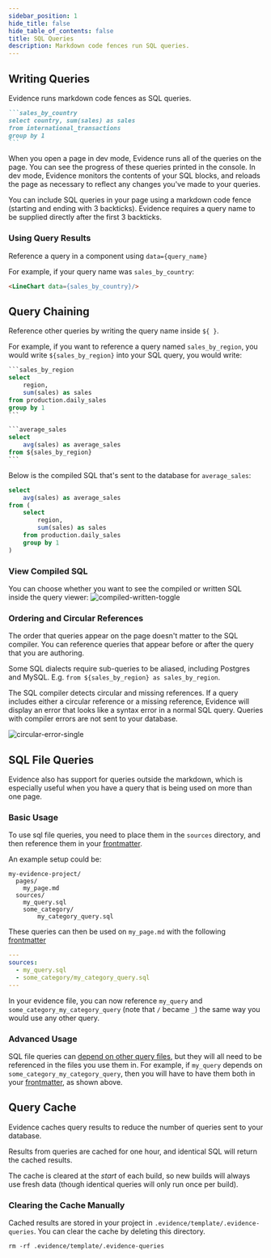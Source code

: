 ```yaml
---
sidebar_position: 1
hide_title: false
hide_table_of_contents: false
title: SQL Queries
description: Markdown code fences run SQL queries.
---
```


## Writing Queries

Evidence runs markdown code fences as SQL queries.

````markdown
```sales_by_country
select country, sum(sales) as sales
from international_transactions
group by 1
```
````

When you open a page in dev mode, Evidence runs all of the queries on the page. You can see the progress of these queries printed in the console. In dev mode, Evidence monitors the contents of your SQL blocks, and reloads the page as necessary to reflect any changes you've made to your queries.

You can include SQL queries in your page using a markdown code fence (starting and ending with 3 backticks). Evidence requires a query name to be supplied directly after the first 3 backticks.

### Using Query Results

Reference a query in a component using `data={query_name}`

For example, if your query name was `sales_by_country`:

```markdown
<LineChart data={sales_by_country}/>
```

## Query Chaining

Reference other queries by writing the query name inside `${ }`.

For example, if you want to reference a query named `sales_by_region`, you would write `${sales_by_region}` into your SQL query, you would write:

````sql
```sales_by_region
select
    region,
    sum(sales) as sales
from production.daily_sales
group by 1
```

```average_sales
select
    avg(sales) as average_sales
from ${sales_by_region}
```
````

Below is the compiled SQL that's sent to the database for `average_sales`:

```sql
select
    avg(sales) as average_sales
from (
    select
        region,
        sum(sales) as sales
    from production.daily_sales
    group by 1
)
```

### View Compiled SQL

You can choose whether you want to see the compiled or written SQL inside the query viewer:
![compiled-written-toggle](/img/compiled-written-toggle.gif)

### Ordering and Circular References

The order that queries appear on the page doesn't matter to the SQL compiler. You can reference queries that appear before or after the query that you are authoring.

Some SQL dialects require sub-queries to be aliased, including Postgres and MySQL. E.g. `from ${sales_by_region} as sales_by_region`.

The SQL compiler detects circular and missing references. If a query includes either a circular reference or a missing reference, Evidence will display an error that looks like a syntax error in a normal SQL query. Queries with compiler errors are not sent to your database.

![circular-error-single](/img/circular-error-single.png)

## SQL File Queries

Evidence also has support for queries outside the markdown, which is especially useful when you have a query that is being used on more than one page.

### Basic Usage

To use sql file queries, you need to place them in the `sources` directory, and then reference them in your [frontmatter](/markdown/#frontmatter).

An example setup could be:

```
my-evidence-project/
  pages/
    my_page.md
  sources/
    my_query.sql
    some_category/
        my_category_query.sql
```

These queries can then be used on `my_page.md` with the following [frontmatter](/markdown/#frontmatter)

```yaml
---
sources:
  - my_query.sql
  - some_category/my_category_query.sql
---
```

In your evidence file, you can now reference `my_query` and `some_category_my_category_query` (note that `/` became `_`) the same way you would use any other query.

### Advanced Usage

SQL file queries can [depend on other query files](/core-concepts/queries/#query-chaining), but they will all need to be referenced in the files you use them in. For example, if `my_query` depends on `some_category_my_category_query`, then you will have to have them both in your [frontmatter](/markdown/#frontmatter), as shown above.

## Query Cache

Evidence caches query results to reduce the number of queries sent to your database.

Results from queries are cached for one hour, and identical SQL will return the cached results.

The cache is cleared at the _start_ of each build, so new builds will always use fresh data (though identical queries will only run once per build).

### Clearing the Cache Manually

Cached results are stored in your project in `.evidence/template/.evidence-queries`. You can clear the cache by deleting this directory.

```shell
rm -rf .evidence/template/.evidence-queries
```
